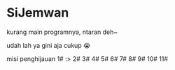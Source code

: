 # SiJemwan
kurang main programnya, ntaran deh~

udah lah ya gini aja cukup 😭

misi penghijauan 1# :>
2#
3#
4#
5#
6#
7#
8#
9#
10#
11#
